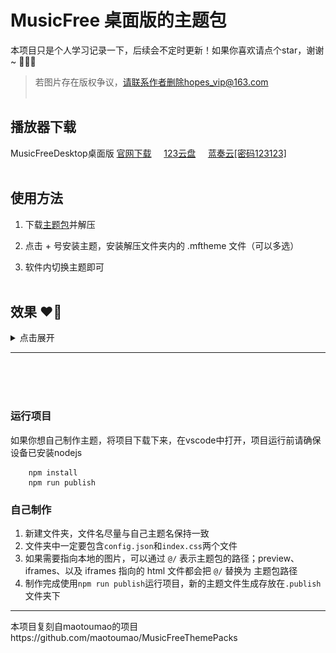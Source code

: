 # MusicFree 桌面版的主题包

本项目只是个人学习记录一下，后续会不定时更新！如果你喜欢请点个star，谢谢~ 🍓💖😀
>若图片存在版权争议，请联系作者删除hopes_vip@163.com
<br><br>

## 播放器下载

MusicFreeDesktop桌面版
<a href = "https://github.com/maotoumao/MusicFreeDesktop/releases/latest">官网下载</a>&nbsp;&nbsp;&nbsp;&nbsp;
<a href = "https://www.123pan.com/s/gbitVv-rSfzH.html">123云盘</a>&nbsp;&nbsp;&nbsp;&nbsp;
<a href = "https://wwf.lanzoub.com/i7zQQ23sbeqf">蓝奏云[密码123123]</a>
<br><br>

## 使用方法

1. 下载<a href = "https://github.com/Hopelsz/MyselfMusicFreeThemePacks/releases/latest">主题包</a>并解压

2. 点击 + 号安装主题，安装解压文件夹内的 .mftheme 文件（可以多选）

3. 软件内切换主题即可
   <br><br>

## 效果 ❤️‍🔥

<details>
<summary style="cursor: pointer;">点击展开</summary>

- 黑红主题【black-red】<br>
  <img src=".imgs/黑红主题.png" width = 40% />
  <img src=".imgs/黑红主题歌曲详情.png" width = 40% />
  <br><br>

- 幻想世界【fantasy-world】<br>
  <img src=".imgs/幻想世界.png" width = 40% />
  <img src=".imgs/幻想世界歌曲详情.png" width = 40% />
  <br><br>

- 红娘主题【matchmaker】<br>
  <img src=".imgs/红娘主题.png" width = 40% />
  <img src=".imgs/红娘主题歌曲详情.png" width = 40% />
  <br><br>

- 海盗主题【pirate-boat】<br>
  <img src=".imgs/海盗主题.png" width = 40% />
  <img src=".imgs/海盗主题歌曲详情.png" width = 40% />
  <br><br>

- 晚霞主题【sunset-glow】<br>
  <img src=".imgs/晚霞主题.png" width = 40% />
  <img src=".imgs/晚霞主题歌曲详情.png" width = 40% />
  <br><br>

- 行星主题【planet】<br>
  <img src=".imgs/行星主题.png" width = 40% />
  <img src=".imgs/行星主题歌曲详情.png" width = 40% />
  <br><br>

- 鬼滅の刃【Jyanme】<br>
  <img src=".imgs/鬼灭之刃.png" width = 40% />
  <img src=".imgs/鬼灭之刃歌曲详情.png" width = 40% />
  <br><br>

- 集原美主题【demon-slaye】<br>
  <img src=".imgs/集原美主题.png" width = 40% />
  <img src=".imgs/集原美主题歌曲详情.png" width = 40% />
  <br><br>

- 千与千寻【spirited-away】<br>
  <img src=".imgs/千与千寻.png" width = 40% />
  <img src=".imgs/千与千寻歌曲详情.png" width = 40% />
  <br><br>

- 龙猫主题【totoro】<br>
  <img src=".imgs/龙猫主题.png" width = 40% />
  <img src=".imgs/龙猫主题歌曲详情.png" width = 40% />
  <br><br>

- 海边公路【动态】<br>
  <img src=".imgs/海边公里.png" width = 40% />
  <img src=".imgs/海边公里歌曲详情.png" width = 40% />
  <br><br>

- 海边流星<br>
  <img src=".imgs/海边流星.png" width = 40% />
  <img src=".imgs/海边流星歌曲详情.png" width = 40% />
  <br><br>

- 卡哇伊【seaside-meteor】<br>
  <img src=".imgs/卡哇伊.png" width = 40% />
  <img src=".imgs/卡哇伊歌曲详情.png" width = 40% />
  <br><br>

- 蓝色科技【动态blue-technology】<br>
  <img src=".imgs/蓝色科技.png" width = 40% />
  <img src=".imgs/蓝色科技歌曲详情.png" width = 40% />
  <br><br>

- 新海诚动漫风【动态makoto-shinkai】<br>
  <img src=".imgs/新海诚动漫风.png" width = 40% />
  <img src=".imgs/新海诚动漫风歌曲详情.png" width = 40% />
  <br><br>

- 言叶之庭【garden-of-words】<br>
  <img src=".imgs/言叶之庭.png" width = 40% />
  <img src=".imgs/言叶之庭歌曲详情.png" width = 40% />
  <br><br>

</details>
<hr>
<br><br><br>

### 运行项目

如果你想自己制作主题，将项目下载下来，在vscode中打开，项目运行前请确保设备已安装nodejs

```
    npm install
    npm run publish
```

### 自己制作

1. 新建文件夹，文件名尽量与自己主题名保持一致
2. 文件夹中一定要包含`config.json`和`index.css`两个文件
3. 如果需要指向本地的图片，可以通过 `@/` 表示主题包的路径；preview、iframes、以及 iframes 指向的 html 文件都会把 `@/` 替换为 主题包路径
4. 制作完成使用`npm run publish`运行项目，新的主题文件生成存放在`.publish`文件夹下
   <br/>

<hr>
本项目复刻自maotoumao的项目https://github.com/maotoumao/MusicFreeThemePacks
